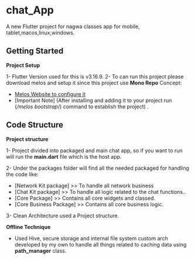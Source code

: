 # chat_App

A new Flutter project for nagwa classes app for mobile, tablet,macos,linux,windows.

## Getting Started

**Project Setup**

1- Flutter Version used for this is v3.16.9.
2- To can run this project please download melos and setup it since this project use
**Mono Repo** Concept:
- [Melos Website to configure it](https://invertase.docs.page/melos/getting-started#installation)
-  [Important Note] (After installing and adding it to your project run (*/melos bootstrap*/) command to
establish the project) .


## Code Structure

**Project structure**

1- Project divided into packaged and main chat app, so if you want to run will run the **main.dart** file 
which is the host app.

2- Under the packages folder will find all the needed packaged for handling the code like:
  - [Network Kit package] >> To handle all network business
  - [Chat Kit package] >> To handle all logic related to the chat functions..
  - [Core Package] >> Contains all core widgets and classed.
  - [Core Business Package] >> Contains all core business logic.

3- Clean Architecture used a Project structure.

**Offline Technique**

- Used Hive, secure storage and internal file system custom arch developed by my own to handle all things
related to caching data using **path_manager** class.







